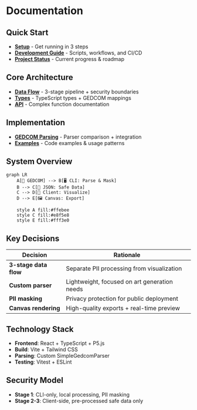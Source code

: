 # Documentation

## Quick Start

- **[Setup](../readme.md#-development-setup)** - Get running in 3 steps
- **[Development Guide](development.md)** - Scripts, workflows, and CI/CD
- **[Project Status](../project.md)** - Current progress & roadmap

## Core Architecture

- **[Data Flow](data-flow.md)** - 3-stage pipeline + security boundaries
- **[Types](types.md)** - TypeScript types + GEDCOM mappings
- **[API](api.md)** - Complex function documentation

## Implementation

- **[GEDCOM Parsing](gedcom-parsing.md)** - Parser comparison + integration
- **[Examples](examples/)** - Code examples & usage patterns

## System Overview

```mermaid
graph LR
    A[📁 GEDCOM] --> B[🖥️ CLI: Parse & Mask]
    B --> C[💾 JSON: Safe Data]
    C --> D[🎨 Client: Visualize]
    D --> E[🖼️ Canvas: Export]

    style A fill:#ffebee
    style C fill:#e8f5e8
    style E fill:#fff3e0
```

## Key Decisions

| Decision              | Rationale                                    |
| --------------------- | -------------------------------------------- |
| **3-stage data flow** | Separate PII processing from visualization   |
| **Custom parser**     | Lightweight, focused on art generation needs |
| **PII masking**       | Privacy protection for public deployment     |
| **Canvas rendering**  | High-quality exports + real-time preview     |

## Technology Stack

- **Frontend**: React + TypeScript + P5.js
- **Build**: Vite + Tailwind CSS
- **Parsing**: Custom SimpleGedcomParser
- **Testing**: Vitest + ESLint

## Security Model

- **Stage 1**: CLI-only, local processing, PII masking
- **Stage 2-3**: Client-side, pre-processed safe data only

